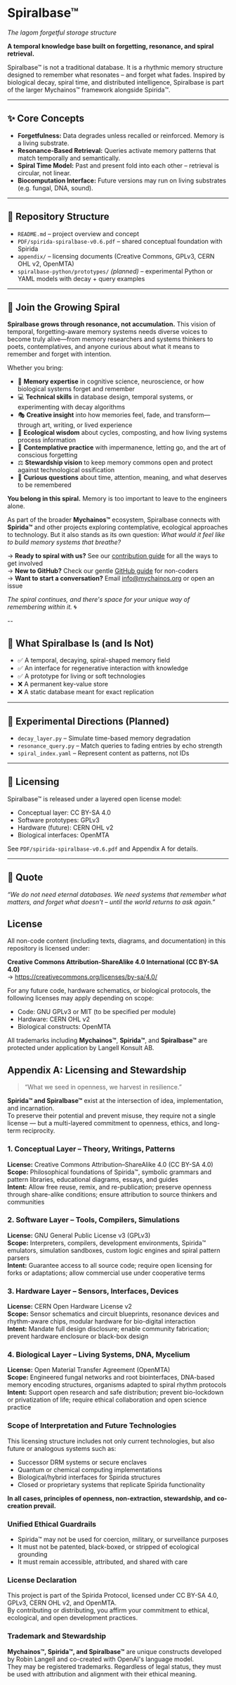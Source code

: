 # Spiralbase™
*The lagom forgetful storage structure*

**A temporal knowledge base built on forgetting, resonance, and spiral retrieval.**

Spiralbase™ is not a traditional database. It is a rhythmic memory structure designed to remember what resonates – and forget what fades. Inspired by biological decay, spiral time, and distributed intelligence, Spiralbase is part of the larger Mychainos™ framework alongside Spirida™.

---

## ✨ Core Concepts

* **Forgetfulness:** Data degrades unless recalled or reinforced. Memory is a living substrate.
* **Resonance-Based Retrieval:** Queries activate memory patterns that match temporally and semantically.
* **Spiral Time Model:** Past and present fold into each other – retrieval is circular, not linear.
* **Biocomputation Interface:** Future versions may run on living substrates (e.g. fungal, DNA, sound).

---

## 📁 Repository Structure

* `README.md` – project overview and concept
* `PDF/spirida-spiralbase-v0.6.pdf` – shared conceptual foundation with Spirida
* `appendix/` – licensing documents (Creative Commons, GPLv3, CERN OHL v2, OpenMTA)
* `spiralbase-python/prototypes/` *(planned)* – experimental Python or YAML models with decay + query examples

---

## 🌱 Join the Growing Spiral

**Spiralbase grows through resonance, not accumulation.** This vision of temporal, forgetting-aware memory systems needs diverse voices to become truly alive—from memory researchers and systems thinkers to poets, contemplatives, and anyone curious about what it means to remember and forget with intention.

Whether you bring:
- 🧠 **Memory expertise** in cognitive science, neuroscience, or how biological systems forget and remember
- 💻 **Technical skills** in database design, temporal systems, or experimenting with decay algorithms  
- 🎭 **Creative insight** into how memories feel, fade, and transform—through art, writing, or lived experience
- 🍄 **Ecological wisdom** about cycles, composting, and how living systems process information
- 🧘 **Contemplative practice** with impermanence, letting go, and the art of conscious forgetting
- ⚖️ **Stewardship vision** to keep memory commons open and protect against technological ossification
- 🔬 **Curious questions** about time, attention, meaning, and what deserves to be remembered

**You belong in this spiral.** Memory is too important to leave to the engineers alone.

As part of the broader **Mychainos™** ecosystem, Spiralbase connects with **Spirida™** and other projects exploring contemplative, ecological approaches to technology. But it also stands as its own question: *What would it feel like to build memory systems that breathe?*

→ **Ready to spiral with us?** See our [contribution guide](join.md) for all the ways to get involved  
→ **New to GitHub?** Check our gentle [GitHub guide](getting_started_github.md) for non-coders  
→ **Want to start a conversation?** Email info@mychainos.org or open an issue

*The spiral continues, and there's space for your unique way of remembering within it.* 🌀

--

## 🔁 What Spiralbase Is (and Is Not)

* ✅ A temporal, decaying, spiral-shaped memory field
* ✅ An interface for regenerative interaction with knowledge
* ✅ A prototype for living or soft technologies
* ❌ A permanent key-value store
* ❌ A static database meant for exact replication

---

## 🔬 Experimental Directions (Planned)

* `decay_layer.py` – Simulate time-based memory degradation
* `resonance_query.py` – Match queries to fading entries by echo strength
* `spiral_index.yaml` – Represent content as patterns, not IDs

---

## 📜 Licensing

Spiralbase™ is released under a layered open license model:

* Conceptual layer: CC BY-SA 4.0
* Software prototypes: GPLv3
* Hardware (future): CERN OHL v2
* Biological interfaces: OpenMTA

See `PDF/spirida-spiralbase-v0.6.pdf` and Appendix A for details.

---

## 🌱 Quote

*“We do not need eternal databases. We need systems that remember what matters, and forget what doesn't – until the world returns to ask again.”*


## License

All non-code content (including texts, diagrams, and documentation) in this repository is licensed under:

**Creative Commons Attribution-ShareAlike 4.0 International (CC BY-SA 4.0)**  
→ https://creativecommons.org/licenses/by-sa/4.0/

For any future code, hardware schematics, or biological protocols, the following licenses may apply depending on scope:

- Code: GNU GPLv3 or MIT (to be specified per module)
- Hardware: CERN OHL v2
- Biological constructs: OpenMTA

All trademarks including **Mychainos™**, **Spirida™**, and **Spiralbase™** are protected under application by Langell Konsult AB.


## Appendix A: Licensing and Stewardship

> “What we seed in openness, we harvest in resilience.”

**Spirida™ and Spiralbase™** exist at the intersection of idea, implementation, and incarnation.  
To preserve their potential and prevent misuse, they require not a single license — but a multi-layered commitment to openness, ethics, and long-term reciprocity.

### 1. Conceptual Layer – Theory, Writings, Patterns

**License:** Creative Commons Attribution–ShareAlike 4.0 (CC BY-SA 4.0)  
**Scope:** Philosophical foundations of Spirida™, symbolic grammars and pattern libraries, educational diagrams, essays, and guides  
**Intent:** Allow free reuse, remix, and re-publication; preserve openness through share-alike conditions; ensure attribution to source thinkers and communities

### 2. Software Layer – Tools, Compilers, Simulations

**License:** GNU General Public License v3 (GPLv3)  
**Scope:** Interpreters, compilers, development environments, Spirida™ emulators, simulation sandboxes, custom logic engines and spiral pattern parsers  
**Intent:** Guarantee access to all source code; require open licensing for forks or adaptations; allow commercial use under cooperative terms

### 3. Hardware Layer – Sensors, Interfaces, Devices

**License:** CERN Open Hardware License v2  
**Scope:** Sensor schematics and circuit blueprints, resonance devices and rhythm-aware chips, modular hardware for bio-digital interaction  
**Intent:** Mandate full design disclosure; enable community fabrication; prevent hardware enclosure or black-box design

### 4. Biological Layer – Living Systems, DNA, Mycelium

**License:** Open Material Transfer Agreement (OpenMTA)  
**Scope:** Engineered fungal networks and root biointerfaces, DNA-based memory encoding structures, organisms adapted to spiral rhythm protocols  
**Intent:** Support open research and safe distribution; prevent bio-lockdown or privatization of life; require ethical collaboration and open science practice

### Scope of Interpretation and Future Technologies

This licensing structure includes not only current technologies, but also future or analogous systems such as:

- Successor DRM systems or secure enclaves  
- Quantum or chemical computing implementations  
- Biological/hybrid interfaces for Spirida structures  
- Closed or proprietary systems that replicate Spirida functionality  

**In all cases, principles of openness, non-extraction, stewardship, and co-creation prevail.**

### Unified Ethical Guardrails

- Spirida™ may not be used for coercion, military, or surveillance purposes  
- It must not be patented, black-boxed, or stripped of ecological grounding  
- It must remain accessible, attributed, and shared with care

### License Declaration

This project is part of the Spirida Protocol, licensed under CC BY-SA 4.0, GPLv3, CERN OHL v2, and OpenMTA.  
By contributing or distributing, you affirm your commitment to ethical, ecological, and open development practices.

### Trademark and Stewardship

**Mychainos™, Spirida™, and Spiralbase™** are unique constructs developed by Robin Langell and co-created with OpenAI's language model.  
They may be registered trademarks. Regardless of legal status, they must be used with attribution and alignment with their ethical meaning.

